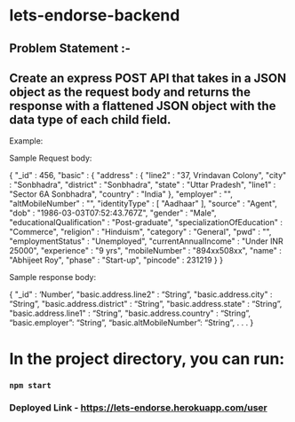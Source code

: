 # lets-endorse-backend

## Problem Statement :-

## Create an express POST API that takes in a JSON object as the request body and returns the response with a flattened JSON object with the data type of each child field.

Example:

Sample Request body:

{
"\_id" : 456,
"basic" : {
"address" : {
"line2" : "37, Vrindavan Colony",
"city" : "Sonbhadra",
"district" : "Sonbhadra",
"state" : "Uttar Pradesh",
"line1" : "Sector 6A Sonbhadra",
"country" : "India"
},
"employer" : "",
"altMobileNumber" : "",
"identityType" : [
"Aadhaar"
],
"source" : "Agent",
"dob" : "1986-03-03T07:52:43.767Z",
"gender" : "Male",
"educationalQualification" : "Post-graduate",
"specializationOfEducation" : "Commerce",
"religion" : "Hinduism",
"category" : "General",
"pwd" : "",
"employmentStatus" : "Unemployed",
"currentAnnualIncome" : "Under INR 25000",
"experience" : "9 yrs",
"mobileNumber" : "894xx508xx",
"name" : "Abhijeet Roy",
"phase" : "Start-up",
"pincode" : 231219
}
}

Sample response body:

{
"\_id" : ‘Number’,
"basic.address.line2" : “String”,
"basic.address.city" : “String”,
"basic.address.district" : “String”,
"basic.address.state" : “String”,
"basic.address.line1" : “String”,
"basic.address.country" : “String”,
“basic.employer”: “String”,
“basic.altMobileNumber”: “String”,
.
.
.
}

# In the project directory, you can run:

### `npm start`

### Deployed Link - https://lets-endorse.herokuapp.com/user